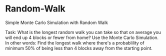 # Random-Walk
Simple Monte Carlo Simulation with Random Walk

Task: What is the longest random walk you can take so that on average you will end up 4 blocks or fewer from home? Use the Monte Carlo Simulation.
In other words: Find the longest walk where there's a probablility of minimum 50% of being less than 4 blocks away from the starting point.
